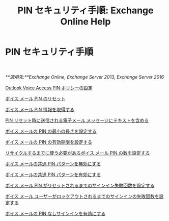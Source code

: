 ﻿---
title: 'PIN セキュリティ手順: Exchange Online Help'
TOCTitle: PIN セキュリティ手順
ms:assetid: 58e4b02e-dc99-46b8-a65d-d441bbfee8a9
ms:mtpsurl: https://technet.microsoft.com/ja-jp/library/JJ863110(v=EXCHG.150)
ms:contentKeyID: 50555782
ms.date: 05/22/2018
mtps_version: v=EXCHG.150
ms.translationtype: HT
---

# PIN セキュリティ手順

 

_**適用先:**Exchange Online, Exchange Server 2013, Exchange Server 2016_

[Outlook Voice Access PIN ポリシーの設定](set-outlook-voice-access-pin-policies-exchange-2013-help.md)

[ボイス メール PIN のリセット](reset-a-voice-mail-pin-exchange-2013-help.md)

[ボイス メール PIN 情報を取得する](retrieve-voice-mail-pin-information-exchange-2013-help.md)

[PIN リセット時に送信される電子メール メッセージにテキストを含める](include-text-with-the-email-message-sent-when-a-pin-is-reset-exchange-2013-help.md)

[ボイス メールの PIN の最小の長さを設定する](set-the-minimum-pin-length-for-voice-mail-exchange-2013-help.md)

[ボイス メールの PIN の有効期限を設定する](set-the-pin-lifetime-for-voice-mail-exchange-2013-help.md)

[リサイクルするまでに使う必要があるボイス メール PIN の数を設定する](set-the-number-of-previous-voice-mail-pins-to-recycle-exchange-2013-help.md)

[ボイス メールの共通 PIN パターンを無効にする](disable-common-pin-patterns-for-voice-mail-exchange-2013-help.md)

[ボイス メールの共通 PIN パターンを有効にする](enable-common-pin-patterns-for-voice-mail-exchange-2013-help.md)

[ボイス メール PIN がリセットされるまでのサインイン失敗回数を設定する](set-the-number-of-sign-in-failures-before-a-voice-mail-pin-is-reset-exchange-2013-help.md)

[ボイス メール ユーザーがロックアウトされるまでのサインインの失敗回数を設定する](set-the-number-of-sign-in-failures-before-a-voice-mail-user-is-locked-out-exchange-2013-help.md)

[ボイス メールの PIN なしサインインを有効にする](enable-pin-less-sign-ins-for-voice-mail-exchange-2013-help.md)

